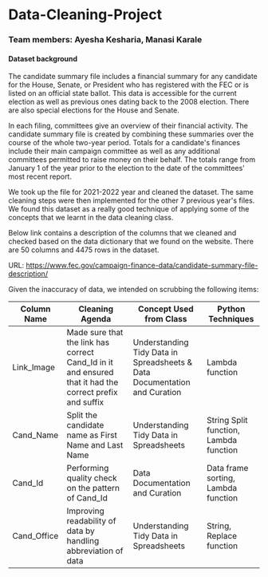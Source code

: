 # Data-Cleaning-Project
### Team members: Ayesha Kesharia, Manasi Karale
#### Dataset background
The candidate summary file includes a financial summary for any candidate for the House, Senate, or President who has registered with the FEC or is listed on an official state ballot. This data is accessible for the current election as well as previous ones dating back to the 2008 election. There are also special elections for the House and Senate.

In each filing, committees give an overview of their financial activity. The candidate summary file is created by combining these summaries over the course of the whole two-year period. Totals for a candidate's finances include their main campaign committee as well as any additional committees permitted to raise money on their behalf. The totals range from January 1 of the year prior to the election to the date of the committees' most recent report.

We took up the file for 2021-2022 year and cleaned the dataset. The same cleaning steps were then implemented for the other 7 previous year's files. 
We found this dataset as a really good technique of applying some of the concepts that we learnt in the data cleaning class.

Below link contains a description of the columns that we cleaned and checked based on the data dictionary that we found on the website. There are 50 columns and 4475 rows in the dataset.

URL: https://www.fec.gov/campaign-finance-data/candidate-summary-file-description/

Given the inaccuracy of data, we intended on scrubbing the following items:

| Column Name | Cleaning Agenda | Concept Used from Class | Python Techniques |
|-------------|-----------------|------------------------|-------------------|
|Link_Image | Made sure that the link has correct Cand_Id in it and ensured that it had the correct prefix and suffix | Understanding Tidy Data in Spreadsheets & Data Documentation and Curation | Lambda function |
|Cand_Name | Split the candidate name as First Name and Last Name | Understanding Tidy Data in Spreadsheets | String Split function, Lambda function |
|Cand_Id | Performing quality check on the pattern of Cand_Id | Data Documentation and Curation | Data frame sorting, Lambda function |
|Cand_Office | Improving readability of data by handling abbreviation of data | Understanding Tidy Data in Spreadsheets | String, Replace function |




